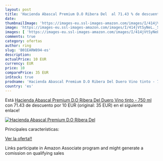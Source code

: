 ```yaml
---
layout: post
title: 'Hacienda Abascal Premium D.O Ribera Del  al 71.43 % de descuento'
date: 
thumbnailImage: 'https://images-eu.ssl-images-amazon.com/images/I/414jVtSyNeL._SL200_.jpg'
image: 'https://images-eu.ssl-images-amazon.com/images/I/414jVtSyNeL._SL200_.jpg'
images: [ 'https://images-eu.ssl-images-amazon.com/images/I/414jVtSyNeL._SL200_.jpg' ]
comments: true
category: ofertas
author: ring
slug: 'B01EARW894-es'
description:
actualPrice: 10 EUR
currency: EUR
price: 10
comparePrice: 35 EUR
inStock: true
prodname: 'Hacienda Abascal Premium D.O Ribera Del Duero Vino tinto - 750 ml'
country: 'es'
---
```


Está [Hacienda Abascal Premium D.O Ribera Del Duero Vino tinto - 750 ml](https://www.amazon.es/dp/B01EARW894/?tag=tolees-21) con 71.43 de descuento por 10 EUR (original: 35 EUR) en el siguiente enlace!

[![Hacienda Abascal Premium D.O Ribera Del ](https://images-eu.ssl-images-amazon.com/images/I/414jVtSyNeL._SL200_.jpg)](https://www.amazon.es/dp/B01EARW894/?tag=tolees-21)

Principales características:


[Ver la oferta!!](https://www.amazon.es/dp/B01EARW894/?tag=tolees-21)

Links participate in Amazon Associate program and might generate a comission on qualifying sales


